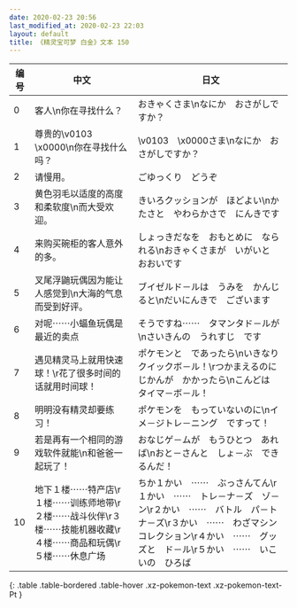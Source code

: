 ```yaml
---
date: 2020-02-23 20:56
last_modified_at: 2020-02-23 22:03
layout: default
title: 《精灵宝可梦 白金》文本 150
---
```

| 编号 | 中文 | 日文 |
| ---- | ---- | ---- |
| 0 | 客人\n你在寻找什么？ | おきゃくさま\nなにか　おさがしですか？ |
| 1 | 尊贵的\v0103　\x0000\n你在寻找什么吗？ | \v0103　\x0000さま\nなにか　おさがしですか？ |
| 2 | 请慢用。 | ごゆっくり　どうぞ |
| 3 | 黄色羽毛以适度的高度和柔软度\n而大受欢迎。 | きいろクッションが　ほどよい\nかたさと　やわらかさで　にんきです |
| 4 | 来购买碗柜的客人意外的多。 | しょっきだなを　おもとめに　なられる\nおきゃくさまが　いがいと　おおいです |
| 5 | 叉尾浮鼬玩偶因为能让人感觉到\n大海的气息而受到好评。 | ブイゼルド－ルは　うみを　かんじると\nだいにんきで　ございます |
| 6 | 对呢⋯⋯小蝠鱼玩偶是最近的卖点 | そうですね⋯⋯　タマンタド－ルが\nさいきんの　うれすじ　です |
| 7 | 遇见精灵马上就用快速球！\r花了很多时间的话就用时间球！ | ポケモンと　であったら\nいきなり　クイックボ－ル！\rつかまえるのに　じかんが　かかったら\nこんどは　タイマ－ボ－ル！ |
| 8 | 明明没有精灵却要练习！ | ポケモンを　もっていないのに\nイメ－ジトレ－ニング　ですって！ |
| 9 | 若是再有一个相同的游戏软件就能\n和爸爸一起玩了！ | おなじゲ－ムが　もうひとつ　あれば\nおと－さんと　しょ－ぶ　できるんだ！ |
| 10 | 地下１楼⋯⋯特产店\r１楼⋯⋯训练师地带\r２楼⋯⋯战斗伙伴\r３楼⋯⋯技能机器收藏\r４楼⋯⋯商品和玩偶\r５楼⋯⋯休息广场 | ちか１かい　⋯⋯　ぶっさんてん\r１かい　⋯⋯　トレ－ナ－ズ　ゾ－ン\r２かい　⋯⋯　バトル　パ－トナ－ズ\r３かい　⋯⋯　わざマシン　コレクション\r４かい　⋯⋯　グッズと　ド－ル\r５かい　⋯⋯　いこいの　ひろば |
{: .table .table-bordered .table-hover .xz-pokemon-text .xz-pokemon-text-Pt }